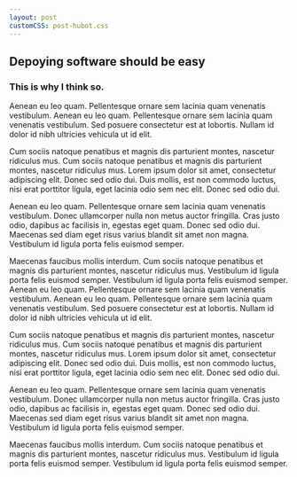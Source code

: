 ```yaml
---
layout: post
customCSS: post-hubot.css
---
```


<div class="box"></div>

<article>

<h1 id="fittext_4">Depoying software should be easy</h1>
<h3 id="fittext_5">This is why I think so.</h3>

<script type="text/javascript">
  $("#fittext_4").fitText(.5, { minFontSize: '32px', maxFontSize: '114px' });
  $("#fittext_5").fitText(1, { minFontSize: '16px', maxFontSize: '32px' });
</script>

<p>Aenean eu leo quam. Pellentesque ornare sem lacinia quam venenatis vestibulum. Aenean eu leo quam. Pellentesque ornare sem lacinia quam venenatis vestibulum. Sed posuere consectetur est at lobortis. Nullam id dolor id nibh ultricies vehicula ut id elit.

Cum sociis natoque penatibus et magnis dis parturient montes, nascetur ridiculus mus. Cum sociis natoque penatibus et magnis dis parturient montes, nascetur ridiculus mus. Lorem ipsum dolor sit amet, consectetur adipiscing elit. Donec sed odio dui. Duis mollis, est non commodo luctus, nisi erat porttitor ligula, eget lacinia odio sem nec elit. Donec sed odio dui.

Aenean eu leo quam. Pellentesque ornare sem lacinia quam venenatis vestibulum. Donec ullamcorper nulla non metus auctor fringilla. Cras justo odio, dapibus ac facilisis in, egestas eget quam. Donec sed odio dui. Maecenas sed diam eget risus varius blandit sit amet non magna. Vestibulum id ligula porta felis euismod semper.

Maecenas faucibus mollis interdum. Cum sociis natoque penatibus et magnis dis parturient montes, nascetur ridiculus mus. Vestibulum id ligula porta felis euismod semper. Vestibulum id ligula porta felis euismod semper.
Aenean eu leo quam. Pellentesque ornare sem lacinia quam venenatis vestibulum. Aenean eu leo quam. Pellentesque ornare sem lacinia quam venenatis vestibulum. Sed posuere consectetur est at lobortis. Nullam id dolor id nibh ultricies vehicula ut id elit.

Cum sociis natoque penatibus et magnis dis parturient montes, nascetur ridiculus mus. Cum sociis natoque penatibus et magnis dis parturient montes, nascetur ridiculus mus. Lorem ipsum dolor sit amet, consectetur adipiscing elit. Donec sed odio dui. Duis mollis, est non commodo luctus, nisi erat porttitor ligula, eget lacinia odio sem nec elit. Donec sed odio dui.

Aenean eu leo quam. Pellentesque ornare sem lacinia quam venenatis vestibulum. Donec ullamcorper nulla non metus auctor fringilla. Cras justo odio, dapibus ac facilisis in, egestas eget quam. Donec sed odio dui. Maecenas sed diam eget risus varius blandit sit amet non magna. Vestibulum id ligula porta felis euismod semper.

Maecenas faucibus mollis interdum. Cum sociis natoque penatibus et magnis dis parturient montes, nascetur ridiculus mus. Vestibulum id ligula porta felis euismod semper. Vestibulum id ligula porta felis euismod semper.

</p>
</article>
